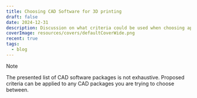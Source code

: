 ```yaml
---
title: Choosing CAD Software for 3D printing
draft: false
date: 2024-12-31
description: Discussion on what criteria could be used when choosing appropriate CAD software package.
coverImage: resources/covers/defaultCoverWide.png
recent: true
tags:
  - blog
---
```

>[!Note] 
>The presented list of CAD software packages is not exhaustive. 
>Proposed criteria can be applied to any CAD packages you are trying to choose between.